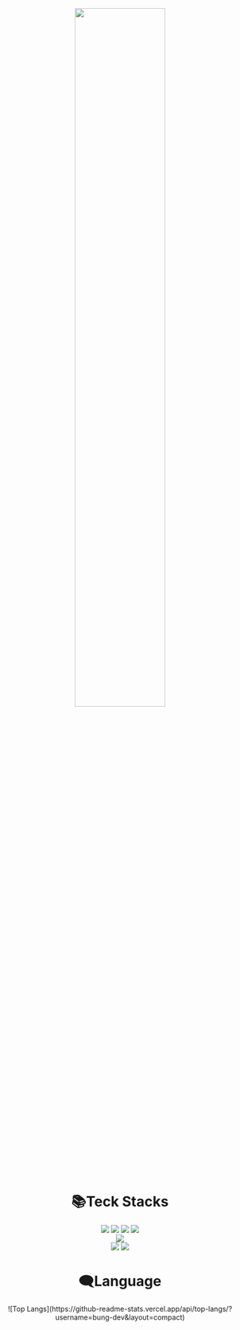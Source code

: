 <div align="center">
  <img src="https://github.com/user-attachments/assets/f339d5b1-a796-45c9-9620-e597c0396151" height="60%"/>
</div>

<div align=center><h1>📚Teck Stacks</h1></div>
<div align=center> 
<img src="https://img.shields.io/badge/java-007396?style=for-the-badge&logo=java&logoColor=white">
<img src="https://img.shields.io/badge/spring-6DB33F?style=for-the-badge&logo=spring&logoColor=white"> 
<img src="https://img.shields.io/badge/springboot-6DB33F?style=for-the-badge&logo=springboot&logoColor=white">
  <img src="https://img.shields.io/badge/Kotlin-7F52FF?style=for-the-badge&logo=Kotlin&logoColor=white">
<br>
<img src="https://img.shields.io/badge/mysql-4479A1?style=for-the-badge&logo=mysql&logoColor=white"> 
<br>
  
<img src="https://img.shields.io/badge/github-181717?style=for-the-badge&logo=github&logoColor=white">
<img src="https://img.shields.io/badge/git-F05032?style=for-the-badge&logo=git&logoColor=white">
</div>

<div align=center><h1>🗨️Language</h1></div> 
<div align=center>![Top Langs](https://github-readme-stats.vercel.app/api/top-langs/?username=bung-dev&layout=compact)</div>
</div>
